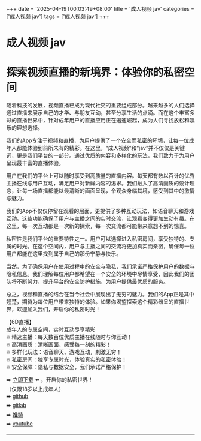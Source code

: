 +++
date = '2025-04-19T00:03:49+08:00'
title = '成人视频 jav'
categories = ['成人视频 jav']
tags = ['成人视频 jav']
+++

# 成人视频 jav

# 探索视频直播的新境界：体验你的私密空间

随着科技的发展，视频直播已成为现代社交的重要组成部分。越来越多的人们选择通过直播来展示自己的才华、与朋友互动，甚至分享生活的点滴。而在这个丰富多彩的直播世界中，针对成年用户的直播应用正在迅速崛起，成为人们寻找放松和娱乐的理想选择。

我们的App专注于视频和直播，为用户提供了一个安全而私密的环境，让每一位成年人都能体验到前所未有的精彩。在这里，“成人视频”和“jav”并不仅仅是关键词，更是我们平台的一部分。通过优质的内容和多样化的玩法，我们致力于为用户呈现最丰富的直播体验。

用户在我们的平台上可以随时享受到高质量的直播内容。每天都有数以百计的优秀主播在线与用户互动，满足用户对新鲜内容的渴求。我们融入了高清画质的设计理念，让每一场直播都能以最清晰的画面呈现，令观众身临其境，感受到其中的激情与魅力。

我们的App不仅仅停留在观看的层面，更提供了多种互动玩法，如语音聊天和游戏互动。这些功能确保了用户与主播之间的实时交流，让观看变得更加生动有趣。在这里，每一次互动都是一次新的探索，每一次交流都可能带来意想不到的惊喜。

私密性是我们平台的重要特性之一。用户可以选择进入私密房间，享受独特的、专属的时光。在这个空间内，用户与主播之间的交流将更加真实而亲密，确保每一位用户都能在这里找到属于自己的那份宁静与快乐。

当然，为了确保用户在使用过程中的安全与隐私，我们承诺严格保护用户的数据与隐私信息。我们理解每位用户都希望在一个安全的环境中尽情享受，因此我们的团队将不断努力，提升平台的安全防护措施，为用户提供最优质的服务。

总之，视频和直播的结合在当今社会中展现出了无穷的魅力。我们的App正是其中翘楚，期待为每位用户带来独特的体验。如果你渴望探索这个精彩纷呈的直播世界，欢迎加入我们，开启你的私密时光！

【6D直播】  
成年人的专属空间，实时互动尽享精彩  
🔥 精选主播：每天数百位优质主播在线随时与你互动！  
🔥 高清画质：清晰画面，感受每一刻的精彩！  
🔥 多样化玩法：语音聊天、游戏互动，刺激无穷！  
🔥 私密房间：独享专属时光，体验真实的私密体验！  
🔥 安全保障：隐私与数据安全，我们承诺严格保护！

➡️ [立即下载](https://down123.s3.ap-east-1.amazonaws.com/down/down.html?channelCode=blog) ⬅️ ，开启你的私密世界！  
（仅限18岁以上成年人）  
➡️ [github](https://aldult-live.github.io/)  
➡️ [gitlab](https://seo-09598d.gitlab.io/)  
➡️ [推特](https://x.com/wegame33)  
➡️ [youtube](https://www.youtube.com/@6Dlive)

---
